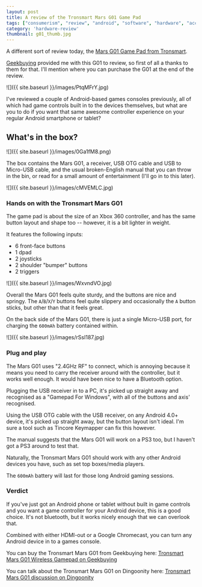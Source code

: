 ```yaml
---
layout: post
title: A review of the Tronsmart Mars G01 Game Pad
tags: ["consumerism", "review", "android", "software", "hardware", "accessories"]
category: 'hardware-review'
thumbnail: g01_thumb.jpg
---
```


A different sort of review today, the [Mars G01 Game Pad from Tronsmart](http://www.tronsmart.com/Item/80).

[Geekbuying](http://www.geekbuying.com/) provided me with this G01 to review, so first of all a thanks to them for that. I'll mention where you can purchase the G01 at the end of the review.

<!-- more -->

![]({{ site.baseurl }}/images/PtqMFrY.jpg)

I've reviewed a couple of Android-based games consoles previously, all of which had game controls built in to the devices themselves, but what are you to do if you want that same awesome controller experience on your regular Android smartphone or tablet?

## What's in the box?

![]({{ site.baseurl }}/images/0Ga1fM8.png)

The box contains the Mars G01, a receiver, USB OTG cable and USB to Micro-USB cable, and the usual broken-English manual that you can throw in the bin, or read for a small amount of entertainment (I'll go in to this later).

![]({{ site.baseurl }}/images/cMVEMLC.jpg)

### Hands on with the Tronsmart Mars G01

The game pad is about the size of an Xbox 360 controller, and has the same button layout and shape too -- however, it is a bit lighter in weight.

It features the following inputs:

- 6 front-face buttons
- 1 dpad
- 2 joysticks
- 2 shoulder "bumper" buttons
- 2 triggers

![]({{ site.baseurl }}/images/WxvndVO.jpg)

Overall the Mars G01 feels quite sturdy, and the buttons are nice and springy. The `A`/`B`/`X`/`Y` buttons feel quite slippery and occasionally the `A` button sticks, but other than that it feels great.

On the back side of the Mars G01, there is just a single Micro-USB port, for charging the `600mAh` battery contained within.

![]({{ site.baseurl }}/images/rSsI187.jpg)

### Plug and play

The Mars G01 uses "2.4GHz RF" to connect, which is annoying because it means you need to carry the receiver around with the controller, but it works well enough. It would have been nice to have a Bluetooth option.

Plugging the USB receiver in to a PC, it's picked up straight away and recognised as a "Gamepad For Windows", with all of the buttons and axis' recognised.

Using the USB OTG cable with the USB receiver, on any Android 4.0+ device, it's picked up straight away, but the button layout isn't ideal. I'm sure a tool such as Tincore Keymapper can fix this however.

The manual suggests that the Mars G01 will work on a PS3 too, but I haven't got a PS3 around to test that.

Naturally, the Tronsmart Mars G01 should work with any other Android devices you have, such as set top boxes/media players.

The `600mAh` battery will last for those long Android gaming sessions.

### Verdict

If you've just got an Android phone or tablet without built in game controls and you want a game controller for your Android device, this is a good choice. It's not bluetooth, but it works nicely enough that we can overlook that.

Combined with either HDMI-out or a Google Chromecast, you can turn any Android device in to a games console.

You can buy the Tronsmart Mars G01 from Geekbuying here: [Tronsmart Mars G01 Wireless Gamepad on Geekbuying](http://www.geekbuying.com/item/Tronsmart-Mars-G01-2-4GHz-Wireless-Gamepad-Support-Controller-for-Android-Cell-Phone---PS3---Tablet-PC---MINI-PC---TV-BOX---Black-329415.html)

You can talk about the Tronsmart Mars G01 on Dingoonity here: [Tronsmart Mars G01 discussion on Dingoonity](http://boards.dingoonity.org/android-devices/tronsmart-mars-g01-gamepad-supported-androidwindowsps3-two-player-gam/)
